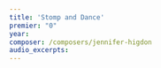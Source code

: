 ```yaml
---
title: 'Stomp and Dance'
premier: "0"
year: 
composer: /composers/jennifer-higdon
audio_excerpts: 
---
```

